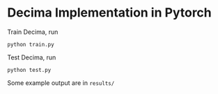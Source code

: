 # Decima Implementation in Pytorch


Train Decima, run
```
python train.py
```


Test Decima, run
```
python test.py
```

Some example output are in `results/`

